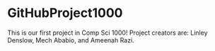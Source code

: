 # GitHubProject1000
This is our first project in Comp Sci 1000! Project creators are: Linley Denslow, Mech Ababio, and Ameenah Razi. 
